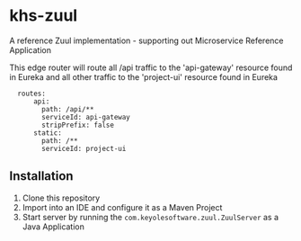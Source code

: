 # khs-zuul

A reference Zuul implementation - supporting out Microservice Reference Application

This edge router will route all /api traffic to the 'api-gateway' resource found in Eureka and all other traffic to the 'project-ui' resource found in Eureka

```
  routes:
      api:
        path: /api/**
        serviceId: api-gateway
        stripPrefix: false
      static:
        path: /**
        serviceId: project-ui
```

Installation
------------

1. Clone this repository
2. Import into an IDE and configure it as a Maven Project
3. Start server by running the `com.keyolesoftware.zuul.ZuulServer` as a Java Application
